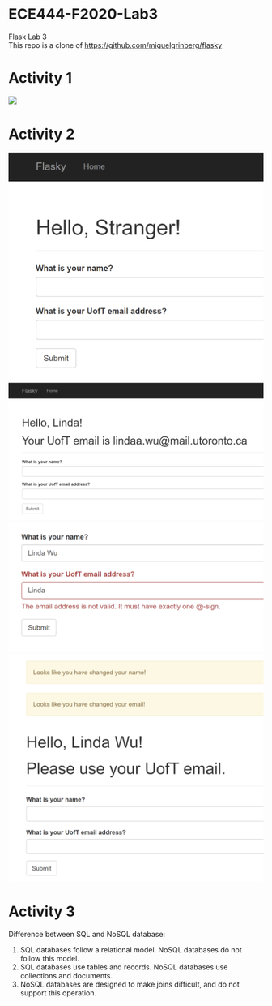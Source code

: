 # ECE444-F2020-Lab3
Flask Lab 3  
This repo is a clone of https://github.com/miguelgrinberg/flasky

# Activity 1
<img src="https://github.com/rlinwu/ECE444-F2020-Lab3/master/Screenshots/Activity1.png" width=75%>

# Activity 2  
![Activity 2](Screenshots/Activity2.PNG)  
![Activity 22](Screenshots/Activity2-2.PNG)  
![Activity 23](Screenshots/Activity2-3.PNG)  
![Activity 24](Screenshots/Activity2-4.PNG)  

# Activity 3  
Difference between SQL and NoSQL database:  
1. SQL databases follow a relational model. NoSQL databases do not follow this model.
2. SQL databases use tables and records. NoSQL databases use collections and documents. 
3. NoSQL databases are designed to make joins difficult, and do not support this operation. 
